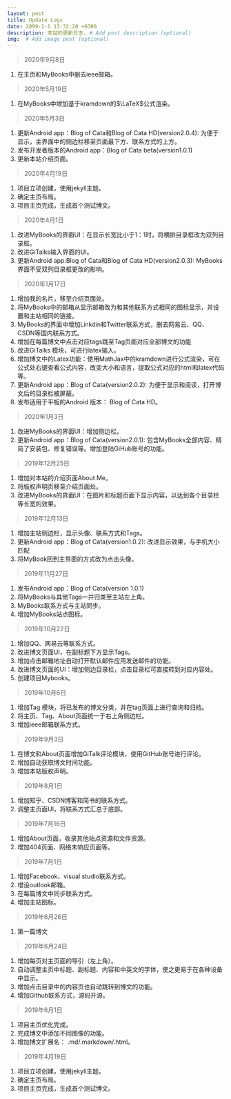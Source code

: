 ```yaml
---
layout: post
title: Update Logs
date: 2099-1-1 13:32:20 +0300
description: 本站的更新日志. # Add post description (optional)
img:  # Add image post (optional)
---
```


> 2020年9月8日

1. 在主页和MyBooks中删去ieee邮箱。

> 2020年5月19日

1. 在MyBooks中增加基于kramdown的$\LaTeX$公式渲染。

> 2020年5月3日

1. 更新Android app：Blog of Cata和Blog of Cata HD(version2.0.4): 为便于显示，主界面中的侧边栏移至页面最下方、联系方式的上方。
2. 发布开发者版本的Android app：Blog of Cata beta(version1.0.1)
3. 更新本站介绍页面。

> 2020年4月19日

1. 项目立项创建，使用jekyll主题。
2. 确定主页布局。
2. 项目主页完成，生成首个测试博文。

> 2020年4月1日

1. 改进MyBooks的界面UI：在显示长宽比小于1：1时，将横排目录框改为双列目录框。
2. 改进GiTalks输入界面的UI。
2. 更新Android app:Blog of Cata和Blog of Cata HD(version2.0.3): MyBooks界面不受双列目录框更改的影响。

> 2020年1月17日

1. 增加我的名片，移至介绍页面处。
2. 将MyBooks中的邮箱从显示邮箱改为和其他联系方式相同的图标显示，并设置和主站相同的链接。
3. MyBooks的界面中增加Linkdin和Twitter联系方式，删去网易云、QQ、CSDN等国内联系方式。
4. 增加在每篇博文中点击对应tags跳至Tag页面对应全部博文的功能
5. 改进GiTalks 模块，可进行latex输入。
6. 增加博文中的Latex功能：使用MathJax中的kramdown进行公式渲染，可在公式处右键查看公式内容，改变大小和语言，提取公式对应的html和latex代码等。
7. 更新Android app：Blog of Cata(version2.0.2): 为便于显示和阅读，打开博文后的目录栏被屏蔽。
8. 发布适用于平板的Android 版本： Blog of Cata HD。

> 2020年1月3日

1. 改进MyBooks的界面UI：增加侧边栏。
2. 更新Android app：Blog of Cata(version2.0.1): 包含MyBooks全部内容、精简了安装包、修复错误等。增加登陆GiHub账号的功能。

> 2019年12月25日

1. 增加对本站的介绍页面About Me。
2. 将版权声明页移至介绍页面处。
3. 改进MyBooks的界面UI：在图片和标题页面下显示内容，以达到各个目录栏等长宽的效果。

> 2019年12月13日

1. 增加主站侧边栏，显示头像、联系方式和Tags。
2. 更新Android app：Blog of Cata(version1.0.2): 改进显示效果，与手机大小匹配
3. 将MyBook回到主界面的方式改为点击头像。

> 2019年11月27日

1. 发布Android app：Blog of Cata(version 1.0.1)
2. 将MyBooks与其他Tags一并归类至主站左上角。
3. MyBooks联系方式与主站同步。
4. 增加MyBooks站点图标。

> 2019年10月22日

1. 增加QQ、网易云等联系方式。
2. 改进博文页面UI，在副标题下方显示Tags。
3. 增加点击邮箱地址自动打开默认邮件应用发送邮件的功能。
4. 改进博文页面的UI：增加侧边目录栏，点击目录栏可直接转到对应内容处。
5. 创建项目Mybooks。

> 2019年10月6日

1. 增加Tag 模块，将已发布的博文分类，并在tag页面上进行查询和归档。
2. 将主页、Tag、About页面统一于右上角侧边栏。
3. 增加ieee邮箱联系方式。

> 2019年9月3日

1. 在博文和About页面增加GiTalk评论模块，使用GitHub账号进行评论。
2. 增加自动获取博文时间功能。
3. 增加本站版权声明。

> 2019年8月1日

1. 增加知乎、CSDN博客和简书的联系方式。
2. 调整主页面UI，将联系方式汇总于底部。

> 2019年7月16日

1. 增加About页面，收录其他站点资源和文件资源。
2. 增加404页面、网络未响应页面等。

> 2019年7月1日

1. 增加Facebook、visual studio联系方式。
2. 增设outlook邮箱。
3. 在每篇博文中同步联系方式。
4. 增加主站图标。

> 2019年6月26日

1. 第一篇博文

> 2019年6月24日

1. 增加每页对主页面的导引（左上角）。
2. 自动调整主页中标题、副标题、内容和中英文的字体，使之更易于在各种设备中显示。
3. 增加点击目录中的内容页也自动跳转到博文的功能。
4. 增加Github联系方式，源码开源。

> 2019年6月1日

1. 项目主页优化完成。
2. 完成博文中添加不同图像的功能。
3. 增加博文扩展名： .md/.markdown/.html。

> 2019年4月19日

1. 项目立项创建，使用jekyll主题。
2. 确定主页布局。
3. 项目主页完成，生成首个测试博文。



























